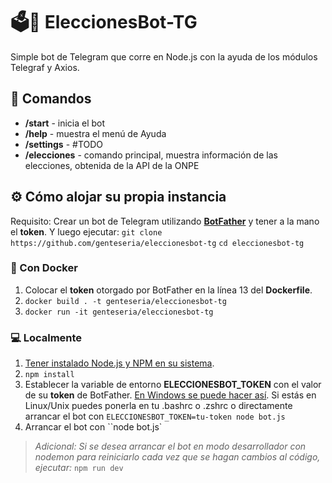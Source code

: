 # 🗳🤖 EleccionesBot-TG
Simple bot de Telegram que corre en Node.js con la ayuda de los módulos Telegraf y Axios.

## 💬 Comandos
- **/start** - inicia el bot
- **/help** - muestra el menú de Ayuda
- **/settings** - #TODO
- **/elecciones** - comando principal, muestra información de las elecciones, obtenida de la API de la ONPE

## ⚙️ Cómo alojar su propia instancia
Requisito: Crear un bot de Telegram utilizando [**BotFather**](https://t.me/BotFather) y tener a la mano el **token**.
Y luego ejecutar:
`git clone https://github.com/genteseria/eleccionesbot-tg`
``cd eleccionesbot-tg``

### 🐳 Con Docker
1. Colocar el **token** otorgado por BotFather en la línea 13 del **Dockerfile**.
2. ``docker build . -t genteseria/eleccionesbot-tg``
3. ``docker run -it genteseria/eleccionesbot-tg``

### 💻 Localmente
1. [Tener instalado Node.js y NPM en su sistema](https://nodejs.org/es/download/).
2. ``npm install``
3. Establecer la variable de entorno **ELECCIONESBOT_TOKEN** con el valor de su **token** de BotFather. [En Windows se puede hacer así](https://www.profesionalreview.com/2018/11/20/variables-entorno-windows-10/). Si estás en Linux/Unix puedes ponerla en tu .bashrc o .zshrc o directamente arrancar el bot con ``ELECCIONESBOT_TOKEN=tu-token node bot.js``
4. Arrancar el bot con ``node bot.js`

> *Adicional: Si se desea arrancar el bot en modo desarrollador con nodemon para reiniciarlo cada vez que se hagan cambios al código, ejecutar:* ``npm run dev``
